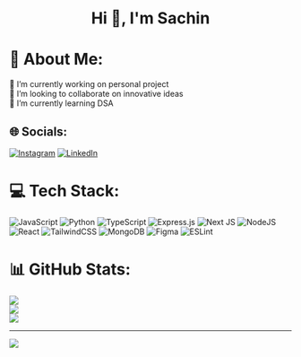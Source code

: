 <h1 align="center">Hi 👋, I'm Sachin</h1>

# 💫 About Me:
🔭 I’m currently working on personal project<br>👯 I’m looking to collaborate on innovative ideas<br>🌱 I’m currently learning DSA<br>


## 🌐 Socials:
[![Instagram](https://img.shields.io/badge/Instagram-%23E4405F.svg?logo=Instagram&logoColor=white)](https://instagram.com/skillf69) [![LinkedIn](https://img.shields.io/badge/LinkedIn-%230077B5.svg?logo=linkedin&logoColor=white)](https://linkedin.com/in/sachinduhan) 

# 💻 Tech Stack:
![JavaScript](https://img.shields.io/badge/javascript-%23323330.svg?style=plastic&logo=javascript&logoColor=%23F7DF1E) ![Python](https://img.shields.io/badge/python-3670A0?style=plastic&logo=python&logoColor=ffdd54) ![TypeScript](https://img.shields.io/badge/typescript-%23007ACC.svg?style=plastic&logo=typescript&logoColor=white) ![Express.js](https://img.shields.io/badge/express.js-%23404d59.svg?style=plastic&logo=express&logoColor=%2361DAFB) ![Next JS](https://img.shields.io/badge/Next-black?style=plastic&logo=next.js&logoColor=white) ![NodeJS](https://img.shields.io/badge/node.js-6DA55F?style=plastic&logo=node.js&logoColor=white) ![React](https://img.shields.io/badge/react-%2320232a.svg?style=plastic&logo=react&logoColor=%2361DAFB) ![TailwindCSS](https://img.shields.io/badge/tailwindcss-%2338B2AC.svg?style=plastic&logo=tailwind-css&logoColor=white) ![MongoDB](https://img.shields.io/badge/MongoDB-%234ea94b.svg?style=plastic&logo=mongodb&logoColor=white) 	![Figma](https://img.shields.io/badge/figma-%23F24E1E.svg?style=plastic&logo=figma&logoColor=white) ![ESLint](https://img.shields.io/badge/ESLint-4B3263?style=plastic&logo=eslint&logoColor=white)
# 📊 GitHub Stats:
![](https://github-readme-stats.vercel.app/api?username=sachind6&theme=dark&hide_border=false&include_all_commits=false&count_private=false)<br/>
![](https://github-readme-streak-stats.herokuapp.com/?user=sachind6&theme=dark&hide_border=false)<br/>
![](https://github-readme-stats.vercel.app/api/top-langs/?username=sachind6&theme=dark&hide_border=false&include_all_commits=false&count_private=false&layout=compact)

---
[![](https://visitcount.itsvg.in/api?id=sachind6&icon=5&color=1)](https://visitcount.itsvg.in)

<!-- Proudly created with GPRM ( https://gprm.itsvg.in ) -->
